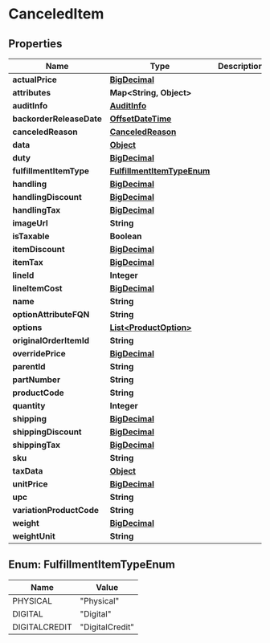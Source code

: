 
# CanceledItem

## Properties
Name | Type | Description | Notes
------------ | ------------- | ------------- | -------------
**actualPrice** | [**BigDecimal**](BigDecimal.md) |  |  [optional]
**attributes** | **Map&lt;String, Object&gt;** |  |  [optional]
**auditInfo** | [**AuditInfo**](AuditInfo.md) |  |  [optional]
**backorderReleaseDate** | [**OffsetDateTime**](OffsetDateTime.md) |  |  [optional]
**canceledReason** | [**CanceledReason**](CanceledReason.md) |  |  [optional]
**data** | [**Object**](.md) |  |  [optional]
**duty** | [**BigDecimal**](BigDecimal.md) |  |  [optional]
**fulfillmentItemType** | [**FulfillmentItemTypeEnum**](#FulfillmentItemTypeEnum) |  |  [optional]
**handling** | [**BigDecimal**](BigDecimal.md) |  |  [optional]
**handlingDiscount** | [**BigDecimal**](BigDecimal.md) |  |  [optional]
**handlingTax** | [**BigDecimal**](BigDecimal.md) |  |  [optional]
**imageUrl** | **String** |  |  [optional]
**isTaxable** | **Boolean** |  |  [optional]
**itemDiscount** | [**BigDecimal**](BigDecimal.md) |  |  [optional]
**itemTax** | [**BigDecimal**](BigDecimal.md) |  |  [optional]
**lineId** | **Integer** |  |  [optional]
**lineItemCost** | [**BigDecimal**](BigDecimal.md) |  |  [optional]
**name** | **String** |  |  [optional]
**optionAttributeFQN** | **String** |  |  [optional]
**options** | [**List&lt;ProductOption&gt;**](ProductOption.md) |  |  [optional]
**originalOrderItemId** | **String** |  |  [optional]
**overridePrice** | [**BigDecimal**](BigDecimal.md) |  |  [optional]
**parentId** | **String** |  |  [optional]
**partNumber** | **String** |  |  [optional]
**productCode** | **String** |  |  [optional]
**quantity** | **Integer** |  |  [optional]
**shipping** | [**BigDecimal**](BigDecimal.md) |  |  [optional]
**shippingDiscount** | [**BigDecimal**](BigDecimal.md) |  |  [optional]
**shippingTax** | [**BigDecimal**](BigDecimal.md) |  |  [optional]
**sku** | **String** |  |  [optional]
**taxData** | [**Object**](.md) |  |  [optional]
**unitPrice** | [**BigDecimal**](BigDecimal.md) |  |  [optional]
**upc** | **String** |  |  [optional]
**variationProductCode** | **String** |  |  [optional]
**weight** | [**BigDecimal**](BigDecimal.md) |  |  [optional]
**weightUnit** | **String** |  |  [optional]


<a name="FulfillmentItemTypeEnum"></a>
## Enum: FulfillmentItemTypeEnum
Name | Value
---- | -----
PHYSICAL | &quot;Physical&quot;
DIGITAL | &quot;Digital&quot;
DIGITALCREDIT | &quot;DigitalCredit&quot;



